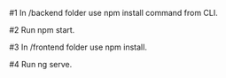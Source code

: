 #1 In /backend folder use npm install command from CLI.

#2 Run npm start.

#3 In /frontend folder use npm install.

#4 Run ng serve.
 
